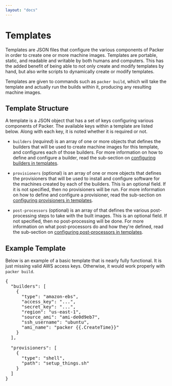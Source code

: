 ```yaml
---
layout: "docs"
---
```


# Templates

Templates are JSON files that configure the various components of Packer
in order to create one or more machine images. Templates are portable, static,
and readable and writable by both humans and computers. This has the added
benefit of being able to not only create and modify templates by hand, but
also write scripts to dynamically create or modify templates.

Templates are given to commands such as `packer build`, which will
take the template and actually run the builds within it, producing
any resulting machine images.

## Template Structure

A template is a JSON object that has a set of keys configuring various
components of Packer. The available keys within a template are listed below.
Along with each key, it is noted whether it is required or not.

* `builders` (_required_) is an array of one or more objects that defines
  the builders that will be used to create machine images for this template,
  and configures each of those builders. For more information on how to define
  and configure a builder, read the sub-section on
  [configuring builders in templates](/docs/templates/builders.html).

* `provisioners` (optional) is an array of one or more objects that defines
  the provisioners that will be used to install and configure software for
  the machines created by each of the builders. This is an optional field.
  If it is not specified, then no provisioners will be run. For more
  information on how to define and configure a provisioner, read the
  sub-section on [configuring provisioners in templates](/docs/templates/provisioners.html).

* `post-processors` (optional) is an array of that defines the various
  post-processing steps to take with the built images. This is an optional
  field. If not specified, then no post-processing will be done. For more
  information on what post-processors do and how they're defined, read the
  sub-section on [configuring post-processors in templates](/docs/templates/post-processors.html).

## Example Template

Below is an example of a basic template that is nearly fully functional. It is just
missing valid AWS access keys. Otherwise, it would work properly with
`packer build`.

<pre class="prettyprint">
{
  "builders": [
    {
      "type": "amazon-ebs",
      "access_key": "...",
      "secret_key": "...",
      "region": "us-east-1",
      "source_ami": "ami-de0d9eb7",
      "ssh_username": "ubuntu",
      "ami_name": "packer {{.CreateTime}}"
    }
  ],

  "provisioners": [
    {
      "type": "shell",
      "path": "setup_things.sh"
    }
  ]
}
</pre>
